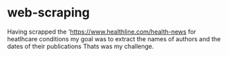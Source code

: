 # web-scraping

Having scrapped the 'https://www.healthline.com/health-news for heatlhcare conditions
my goal was to extract the names of authors and the dates of their publications
Thats was my challenge.

